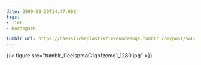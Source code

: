 ```yaml
---
date: 2009-08-20T14:47:00Z
tags:
- Tier
- Hardegsen

tumblr_url: https://haesslicheplastiktiereundzeugs.tumblr.com/post/546283222
---
```

{{< figure src="tumblr_l1eeispmoC1qbfzcmo1_1280.jpg" >}}
